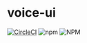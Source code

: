 # voice-ui
[![CircleCI](https://circleci.com/gh/voiceu-zuixin/fun-ui-test/tree/main.svg?style=svg)](https://circleci.com/gh/voiceu-zuixin/fun-ui-test/tree/main)
![npm](https://img.shields.io/npm/v/voice-ui)
![NPM](https://img.shields.io/npm/l/voice-ui)